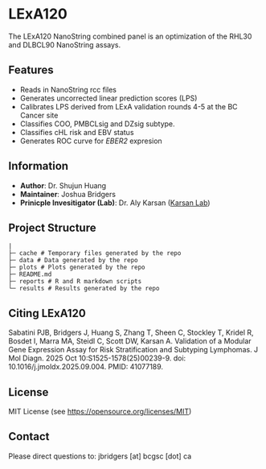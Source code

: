 # LExA120
The LExA120 NanoString combined panel is an optimization of the RHL30 and DLBCL90 NanoString assays. 

## Features
* Reads in NanoString rcc files
* Generates uncorrected linear prediction scores (LPS)
* Calibrates LPS derived from LExA validation rounds 4-5 at the BC Cancer site
* Classifies COO, PMBCLsig and DZsig subtype.
* Classifies cHL risk and EBV status
* Generates ROC curve for _EBER2_ expresion
  
## Information
* **Author**: Dr. Shujun Huang 
* **Maintainer**: Joshua Bridgers 
* **Prinicple Invesitigator (Lab)**: Dr. Aly Karsan ([Karsan Lab](https://www.bcgsc.ca/labs/karsan-lab))

## Project Structure
```
|
├─ cache # Temporary files generated by the repo
├─ data # Data generated by the repo
├─ plots # Plots generated by the repo
├─ README.md
├─ reports # R and R markdown scripts
└─ results # Results generated by the repo
```

## Citing LExA120
Sabatini PJB, Bridgers J, Huang S, Zhang T, Sheen C, Stockley T, Kridel R, Bosdet I, Marra MA, Steidl C, Scott DW, Karsan A. Validation of a Modular Gene Expression Assay for Risk Stratification and Subtyping Lymphomas. J Mol Diagn. 2025 Oct 10:S1525-1578(25)00239-9. doi: 10.1016/j.jmoldx.2025.09.004. PMID: 41077189.

## License
MIT License (see https://opensource.org/licenses/MIT)

## Contact
Please direct questions to: jbridgers [at] bcgsc [dot] ca
